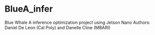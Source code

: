 # BlueA_infer
Blue Whale A inference optimization project using Jetson Nano
Authors: Daniel De Leon (Cal Poly) and Danelle Cline (MBARI)



